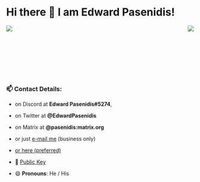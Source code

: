 # Hi there 👋 I am Edward Pasenidis!

<a href="https://github.com/pasenidis?tab=repositories">
  <img align="left" src="https://readme.edpasenidis.tech/api?username=pasenidis&show_icons=true&theme=merko"/>
</a>

<a href="https://github.com/pasenidis?tab=repositories">
  <img align="right" src="https://readme.edpasenidis.tech/api/top-langs/?username=pasenidis&theme=merko&hide=html" />
</a>

<br>
<br>
<br>
<br>
<br>
<br>
<br></br>

### 📫 **Contact Details:**
  - on Discord at **Edward Pasenidis#5274**,
  - on Twitter at **@EdwardPasenidis**
  - on Matrix at **@pasenidis:matrix.org**
  - or just [e-mail me](mailto:me@edpasenidis.tech) (business only)
  - [or here (preferred)](mailto:edikpasenidis@gmail.com)
  
 - 🔑 [Public Key](https://github.com/pasenidis.keys)
  
- 😄 **Pronouns**: He / His
